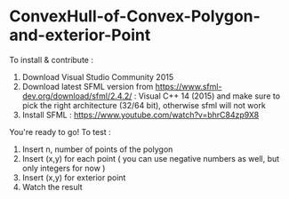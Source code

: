 # ConvexHull-of-Convex-Polygon-and-exterior-Point

To install & contribute :
1. Download Visual Studio Community 2015
2. Download latest SFML version from https://www.sfml-dev.org/download/sfml/2.4.2/ : Visual C++ 14 (2015) and make sure to pick the right architecture (32/64 bit), otherwise sfml will not work
3. Install SFML : https://www.youtube.com/watch?v=bhrC84zp9X8

You're ready to go!
To test :
1. Insert n, number of points of the polygon
2. Insert (x,y) for each point ( you can use negative numbers as well, but only integers for now )
3. Insert (x,y) for exterior point
4. Watch the result
